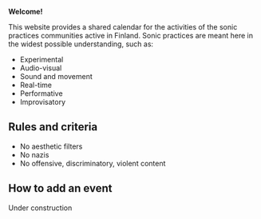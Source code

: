 **Welcome!**

This website provides a shared calendar for the activities of the sonic practices communities active in Finland.
Sonic practices are meant here in the widest possible understanding, such as:
- Experimental
- Audio-visual
- Sound and movement
- Real-time
- Performative
- Improvisatory

## Rules and criteria 
- No aesthetic filters
- No nazis
- No offensive, discriminatory, violent content

## How to add an event
Under construction
